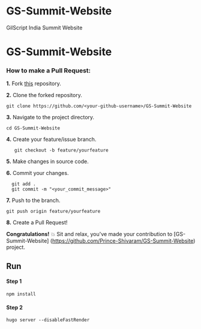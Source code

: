 # GS-Summit-Website
GilScript India Summit Website
# GS-Summit-Website

### How to make a Pull Request:

**1.** Fork [this](https://github.com/Prince-Shivaram/GS-Summit-Website) repository.

**2.** Clone the forked repository.

```terminal
git clone https://github.com/<your-github-username>/GS-Summit-Website
```

**3.** Navigate to the project directory.

```terminal
cd GS-Summit-Website
```

**4.** Create your feature/issue branch.
```terminal
   git checkout -b feature/yourfeature
```

**5.** Make changes in source code.

**6.** Commit your changes.

```terminal
  git add .
  git commit -m "<your_commit_message>"
```

**7.** Push to the branch.

```terminal
git push origin feature/yourfeature
```

**8.** Create a Pull Request!

**Congratulations!**  :boom: Sit and relax, you've made your contribution to [GS-Summit-Website]  (https://github.com/Prince-Shivaram/GS-Summit-Website) project.



## Run 

####  Step 1
```
npm install 
```

#### Step 2
```
hugo server --disableFastRender
```
